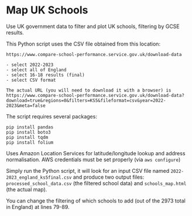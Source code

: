 # Map UK Schools

Use UK government data to filter and plot UK schools, filtering by GCSE results.

This Python script uses the CSV file obtained from this location:

```
https://www.compare-school-performance.service.gov.uk/download-data

- select 2022-2023
- select all of England
- select 16-18 results (final)
- select CSV format

The actual URL (you will need to download it with a browser) is
https://www.compare-school-performance.service.gov.uk/download-data?download=true&regions=0&filters=KS5&fileformat=csv&year=2022-2023&meta=false
```

The script requires several packages:

    pip install pandas
    pip install boto3
    pip install tqdm
    pip install folium
    
Uses Amazon Location Services for latitude/longitude lookup and address normalisation.  AWS credentials must be set properly (via ```aws configure```)

Simply run the Python script, it will look for an input CSV file named `2022-2023_england_ks5final.csv` and produce two output files: `processed_school_data.csv` (the filtered school data) and `schools_map.html` (the actual map).

You can change the filtering of which schools to add (out of the 2973 total in England) at lines 79-89.
